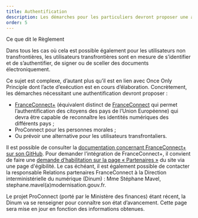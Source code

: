 ```yaml
---
title: Authentification
description: Les démarches pour les particuliers devront proposer une authentification avec FranceConnect+, celles pour les entreprises avec ProConnect.
order: 5
---
```


<div class="fr-callout"> 
<p class="fr-callout__title">Ce que dit le Règlement</p> 
<p class="fr-callout__text">Dans tous les cas où cela est possible également pour les utilisateurs non transfrontières, les utilisateurs transfrontières sont en mesure de s’identifier et de s’authentifier, de signer ou de sceller des documents électroniquement.</p> 
</div> 

Ce sujet est complexe, d’autant plus qu’il est en lien avec Once Only Principle dont l’acte d’exécution est en cours d’élaboration. Concrètement, les démarches nécessitant une authentification devront proposer :

* [FranceConnect+](https://franceconnect.gouv.fr/france-connect-plus) (équivalent distinct de [FranceConnect](https://franceconnect.gouv.fr/) qui permet l’authentification des citoyens des pays de l’Union Européenne) qui devra être capable de reconnaître les identités numériques des différents pays ;
* ProConnect pour les personnes morales ;
* Ou prévoir une alternative pour les utilisateurs transfrontaliers.

Il est possible de consulter la [documentation concernant FranceConnect+ sur son GitHub](https://github.com/france-connect/Documentation-FranceConnect-Plus). Pour demander l’intégration de FranceConnect+, il convient de faire une [demande d’habilitation sur la page « Partenaires »](https://franceconnect.gouv.fr/partenaires) du site via une page d'égibilité. Le cas échéant, il est également possible de contacter la responsable Relations partenaires FranceConnect à la Direction interministérielle du numérique (Dinum) : Mme Stéphane Mavel, stephane.mavel(a)modernisation.gouv.fr.

<div class="fr-highlight">
	<p>Le projet ProConnect (porté par le Ministère des finances) étant récent, la Dinum va se renseigner pour connaître son état d’avancement. Cette page sera mise en jour en fonction des informations obtenues.
	</p>
</div>
